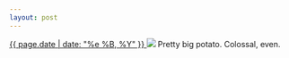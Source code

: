 ```yaml
---
layout: post
---
```


<p>
  <a href="/300">
    <time>{{ page.date | date: "%e %B, %Y" }}</time>
  </a>
  <a href="/300"><img src="{{ site.assets_url }}/300.jpg"/></a>
  <span>Pretty big potato. Colossal, even.</span>
</p>

